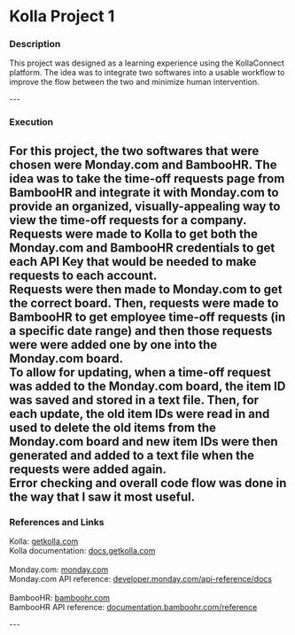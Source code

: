 # Kolla Project 1

### Description 
<p>
This project was designed as a learning experience using the KollaConnect platform. The idea was to integrate two softwares into a usable workflow to improve the flow between the two and minimize human intervention. 
</p>
---

### Execution 
For this project, the two softwares that were chosen were Monday.com and BambooHR. The idea was to take the time-off requests page from BambooHR and integrate it with Monday.com to provide an organized, visually-appealing way to view the time-off requests for a company. 
<br>
Requests were made to Kolla to get both the Monday.com and BambooHR credentials to get each API Key that would be needed to make requests to each account. 
<br>
Requests were then made to Monday.com to get the correct board. Then, requests were made to BambooHR to get employee time-off requests (in a specific date range) and then those requests were were added one by one into the Monday.com board. 
<br>
To allow for updating, when a time-off request was added to the Monday.com board, the item ID was saved and stored in a text file. Then, for each update, the old item IDs were read in and used to delete the old items from the Monday.com board and new item IDs were then generated and added to a text file when the requests were added again. 
<br>
Error checking and overall code flow was done in the way that I saw it most useful. 
--- 

### References and Links
<p>
Kolla: <a href="https://getkolla.com">getkolla.com</a>
<br>
Kolla documentation: <a href="https://docs.getkolla.com/kolla/">docs.getkolla.com</a>
<br><br>
Monday.com: <a href="https://monday.com">monday.com</a>
<br>
Monday.com API reference: <a href="https://developer.monday.com/api-reference/docs">developer.monday.com/api-reference/docs</a>
<br><br>
BambooHR: <a href="https://bamboohr.com">bamboohr.com</a>
<br>
BambooHR API reference: <a href="https://documentation.bamboohr.com/reference/">documentation.bamboohr.com/reference</a>
</p>
---
